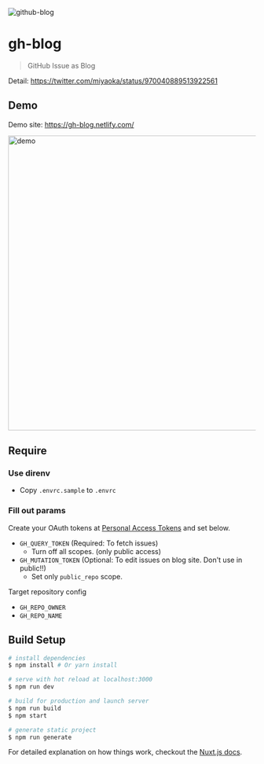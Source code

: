 ![github-blog](https://user-images.githubusercontent.com/1443118/37078315-150c8184-2222-11e8-9dc0-98d1fce3132c.png)

# gh-blog

> GitHub Issue as Blog

Detail: https://twitter.com/miyaoka/status/970040889513922561

## Demo

Demo site: https://gh-blog.netlify.com/

<img width="600" alt="demo" src="https://user-images.githubusercontent.com/1443118/36947961-c069e93a-2016-11e8-9991-7e5605d071b0.png">

## Require

### Use direnv

- Copy `.envrc.sample` to `.envrc`

### Fill out params

Create your OAuth tokens at [Personal Access Tokens](https://github.com/settings/tokens) and set below.

- `GH_QUERY_TOKEN` (Required: To fetch issues)
  - Turn off all scopes. (only public access)
- `GH_MUTATION_TOKEN` (Optional: To edit issues on blog site. Don't use in public!!)
  - Set only `public_repo` scope.

Target repository config

- `GH_REPO_OWNER`
- `GH_REPO_NAME`

## Build Setup

``` bash
# install dependencies
$ npm install # Or yarn install

# serve with hot reload at localhost:3000
$ npm run dev

# build for production and launch server
$ npm run build
$ npm start

# generate static project
$ npm run generate
```

For detailed explanation on how things work, checkout the [Nuxt.js docs](https://github.com/nuxt/nuxt.js).
